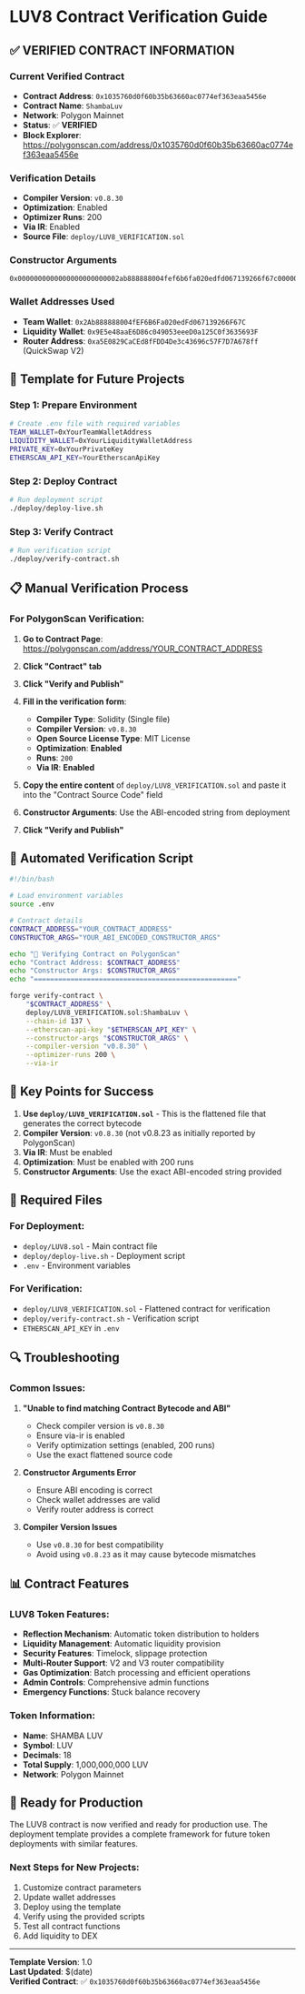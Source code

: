 # LUV8 Contract Verification Guide

## ✅ VERIFIED CONTRACT INFORMATION

### Current Verified Contract
- **Contract Address**: `0x1035760d0f60b35b63660ac0774ef363eaa5456e`
- **Contract Name**: `ShambaLuv`
- **Network**: Polygon Mainnet
- **Status**: ✅ **VERIFIED**
- **Block Explorer**: https://polygonscan.com/address/0x1035760d0f60b35b63660ac0774ef363eaa5456e

### Verification Details
- **Compiler Version**: `v0.8.30`
- **Optimization**: Enabled
- **Optimizer Runs**: 200
- **Via IR**: Enabled
- **Source File**: `deploy/LUV8_VERIFICATION.sol`

### Constructor Arguments
```
0x0000000000000000000000002ab888888004fef6b6fa020edfd067139266f67c0000000000000000000000009e5e48aae6d86c049053eeed0a125c0f3635693f000000000000000000000000a5e0829caced8ffdd4de3c43696c57f7d7a678ff
```

### Wallet Addresses Used
- **Team Wallet**: `0x2Ab888888004fEF6B6Fa020edFd067139266F67C`
- **Liquidity Wallet**: `0x9E5e48aaE6D86c049053eeeD0a125C0f3635693F`
- **Router Address**: `0xa5E0829CaCEd8fFDD4De3c43696c57F7D7A678ff` (QuickSwap V2)

## 🚀 Template for Future Projects

### Step 1: Prepare Environment
```bash
# Create .env file with required variables
TEAM_WALLET=0xYourTeamWalletAddress
LIQUIDITY_WALLET=0xYourLiquidityWalletAddress
PRIVATE_KEY=0xYourPrivateKey
ETHERSCAN_API_KEY=YourEtherscanApiKey
```

### Step 2: Deploy Contract
```bash
# Run deployment script
./deploy/deploy-live.sh
```

### Step 3: Verify Contract
```bash
# Run verification script
./deploy/verify-contract.sh
```

## 📋 Manual Verification Process

### For PolygonScan Verification:

1. **Go to Contract Page**: https://polygonscan.com/address/YOUR_CONTRACT_ADDRESS

2. **Click "Contract" tab**

3. **Click "Verify and Publish"**

4. **Fill in the verification form**:
   - **Compiler Type**: Solidity (Single file)
   - **Compiler Version**: `v0.8.30`
   - **Open Source License Type**: MIT License
   - **Optimization**: **Enabled**
   - **Runs**: `200`
   - **Via IR**: **Enabled**

5. **Copy the entire content** of `deploy/LUV8_VERIFICATION.sol` and paste it into the "Contract Source Code" field

6. **Constructor Arguments**: Use the ABI-encoded string from deployment

7. **Click "Verify and Publish"**

## 🔧 Automated Verification Script

```bash
#!/bin/bash

# Load environment variables
source .env

# Contract details
CONTRACT_ADDRESS="YOUR_CONTRACT_ADDRESS"
CONSTRUCTOR_ARGS="YOUR_ABI_ENCODED_CONSTRUCTOR_ARGS"

echo "🔧 Verifying Contract on PolygonScan"
echo "Contract Address: $CONTRACT_ADDRESS"
echo "Constructor Args: $CONSTRUCTOR_ARGS"
echo "=================================================="

forge verify-contract \
    "$CONTRACT_ADDRESS" \
    deploy/LUV8_VERIFICATION.sol:ShambaLuv \
    --chain-id 137 \
    --etherscan-api-key "$ETHERSCAN_API_KEY" \
    --constructor-args "$CONSTRUCTOR_ARGS" \
    --compiler-version "v0.8.30" \
    --optimizer-runs 200 \
    --via-ir
```

## 🎯 Key Points for Success

1. **Use `deploy/LUV8_VERIFICATION.sol`** - This is the flattened file that generates the correct bytecode
2. **Compiler Version**: `v0.8.30` (not v0.8.23 as initially reported by PolygonScan)
3. **Via IR**: Must be enabled
4. **Optimization**: Must be enabled with 200 runs
5. **Constructor Arguments**: Use the exact ABI-encoded string provided

## 📁 Required Files

### For Deployment:
- `deploy/LUV8.sol` - Main contract file
- `deploy/deploy-live.sh` - Deployment script
- `.env` - Environment variables

### For Verification:
- `deploy/LUV8_VERIFICATION.sol` - Flattened contract for verification
- `deploy/verify-contract.sh` - Verification script
- `ETHERSCAN_API_KEY` in `.env`

## 🔍 Troubleshooting

### Common Issues:

1. **"Unable to find matching Contract Bytecode and ABI"**
   - Check compiler version is `v0.8.30`
   - Ensure via-ir is enabled
   - Verify optimization settings (enabled, 200 runs)
   - Use the exact flattened source code

2. **Constructor Arguments Error**
   - Ensure ABI encoding is correct
   - Check wallet addresses are valid
   - Verify router address is correct

3. **Compiler Version Issues**
   - Use `v0.8.30` for best compatibility
   - Avoid using `v0.8.23` as it may cause bytecode mismatches

## 📊 Contract Features

### LUV8 Token Features:
- **Reflection Mechanism**: Automatic token distribution to holders
- **Liquidity Management**: Automatic liquidity provision
- **Security Features**: Timelock, slippage protection
- **Multi-Router Support**: V2 and V3 router compatibility
- **Gas Optimization**: Batch processing and efficient operations
- **Admin Controls**: Comprehensive admin functions
- **Emergency Functions**: Stuck balance recovery

### Token Information:
- **Name**: SHAMBA LUV
- **Symbol**: LUV
- **Decimals**: 18
- **Total Supply**: 1,000,000,000 LUV
- **Network**: Polygon Mainnet

## 🚀 Ready for Production

The LUV8 contract is now verified and ready for production use. The deployment template provides a complete framework for future token deployments with similar features.

### Next Steps for New Projects:
1. Customize contract parameters
2. Update wallet addresses
3. Deploy using the template
4. Verify using the provided scripts
5. Test all contract functions
6. Add liquidity to DEX

---

**Template Version**: 1.0  
**Last Updated**: $(date)  
**Verified Contract**: ✅ `0x1035760d0f60b35b63660ac0774ef363eaa5456e` 
